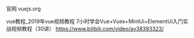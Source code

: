 
官网
vuejs.org


vue教程_2019年vue视频教程 7小时学会Vue+Vuex+MintUi+ElementUi入门实战视频教程（30讲）
https://www.bilibili.com/video/av38393323/

